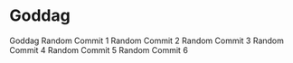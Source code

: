 # Goddag
Goddag
Random Commit 1
Random Commit 2
Random Commit 3
Random Commit 4
Random Commit 5
Random Commit 6
